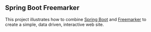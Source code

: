 ## Spring Boot Freemarker

This project illustrates how to combine [Spring Boot](http://projects.spring.io/spring-boot/) and
[Freemarker](http://freemarker.org) to create a simple, data driven, interactive web site.
